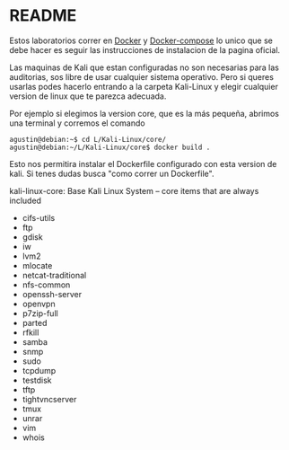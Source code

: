 # README

Estos laboratorios correr en [Docker](https://docs.docker.com/engine/install/) y [Docker-compose](https://docs.docker.com/compose/install/) lo unico que se debe hacer es seguir las instrucciones de instalacion de la pagina oficial.

Las maquinas de Kali que estan configuradas no son necesarias para las auditorias, sos libre de usar cualquier sistema operativo. Pero si queres usarlas podes hacerlo entrando a la carpeta Kali-Linux y elegir cualquier version de linux que te parezca adecuada.

Por ejemplo si elegimos la version core, que es la más pequeña, abrimos una terminal y corremos el comando

```shell
agustin@debian:~$ cd L/Kali-Linux/core/
agustin@debian:~/L/Kali-Linux/core$ docker build .
```

Esto nos permitira instalar el Dockerfile configurado con esta version de kali. Si tenes dudas busca "como correr un Dockerfile".

kali-linux-core: Base Kali Linux System – core items that are always included

- cifs-utils
- ftp
- gdisk
- iw
- lvm2
- mlocate
- netcat-traditional
- nfs-common
- openssh-server
- openvpn
- p7zip-full
- parted
- rfkill
- samba
- snmp
- sudo
- tcpdump
- testdisk
- tftp
- tightvncserver
- tmux
- unrar
- vim
- whois

